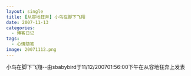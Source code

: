 ```yaml
---
layout: single
title: [从容地狂奔] 小鸟在脚下飞翔
date: 2007-11-13
categories:
  - 博客日记
tags:
  - 心情随笔
image: 20071112.png
---
```


小鸟在脚下飞翔--由sbabybird于11/12/200701&#58;56&#58;00下午在从容地狂奔上发表
